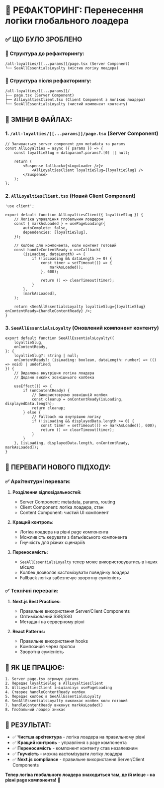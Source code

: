 # 🔄 РЕФАКТОРИНГ: Перенесення логіки глобального лоадера

## ✅ ЩО БУЛО ЗРОБЛЕНО

### 📁 **Структура до рефакторингу:**

```
/all-loyalties/[[...params]]/page.tsx (Server Component)
└── SeeAllEssentialsLoyalty (містив логіку лоадера)
```

### 📁 **Структура після рефакторингу:**

```
/all-loyalties/[[...params]]/
├── page.tsx (Server Component)
├── AllLoyaltiesClient.tsx (Client Component з логікою лоадера)
└── SeeAllEssentialsLoyalty (чистий компонент контенту)
```

## 🔧 **ЗМІНИ В ФАЙЛАХ:**

### 1. **`/all-loyalties/[[...params]]/page.tsx`** (Server Component)

```tsx
// Залишається server component для metadata та params
const AllLoyalties = async ({ params }) => {
    const loyaltieSlug = dataparam?.params?.[0] || null;

    return (
        <Suspense fallback={<LogoLoader />}>
            <AllLoyaltiesClient loyaltieSlug={loyaltieSlug} />
        </Suspense>
    );
};
```

### 2. **`AllLoyaltiesClient.tsx`** (Новий Client Component)

```tsx
'use client';

export default function AllLoyaltiesClient({ loyaltieSlug }) {
    // Логіка управління глобальним лоадером
    const { markAsLoaded } = usePageLoading({
        autoComplete: false,
        dependencies: [loyaltieSlug],
    });

    // Колбек для компонента, коли контент готовий
    const handleContentReady = useCallback(
        (isLoading, dataLength) => {
            if (!isLoading && dataLength >= 0) {
                const timer = setTimeout(() => {
                    markAsLoaded();
                }, 600);

                return () => clearTimeout(timer);
            }
        },
        [markAsLoaded],
    );

    return <SeeAllEssentialsLoyalty loyaltieSlug={loyaltieSlug} onContentReady={handleContentReady} />;
}
```

### 3. **`SeeAllEssentialsLoyalty`** (Оновлений компонент контенту)

```tsx
export default function SeeAllEssentialsLoyalty({
    loyaltieSlug,
    onContentReady,
}: {
    loyaltieSlug?: string | null;
    onContentReady?: (isLoading: boolean, dataLength: number) => (() => void) | undefined;
}) {
    // Видалена внутрішня логіка лоадера
    // Додано виклик зовнішнього колбека

    useEffect(() => {
        if (onContentReady) {
            // Використовуємо зовнішній колбек
            const cleanup = onContentReady(isLoading, displayedData.length);
            return cleanup;
        } else {
            // Fallback на внутрішню логіку
            if (!isLoading && displayedData.length >= 0) {
                const timer = setTimeout(() => markAsLoaded(), 600);
                return () => clearTimeout(timer);
            }
        }
    }, [isLoading, displayedData.length, onContentReady, markAsLoaded]);
}
```

## 🎯 **ПЕРЕВАГИ НОВОГО ПІДХОДУ:**

### ✅ **Архітектурні переваги:**

1. **Розділення відповідальностей:**

    - Server Component: metadata, params, routing
    - Client Component: логіка лоадера, стан
    - Content Component: чистий UI компонент

2. **Кращий контроль:**

    - Логіка лоадера на рівні page компонента
    - Можливість керувати з батьківського компонента
    - Гнучкість для різних сценаріїв

3. **Переносимість:**
    - `SeeAllEssentialsLoyalty` тепер може використовуватись в інших місцях
    - Колбек дозволяє кастомізувати поведінку лоадера
    - Fallback логіка забезпечує зворотну сумісність

### ✅ **Технічні переваги:**

1. **Next.js Best Practices:**

    - Правильне використання Server/Client Components
    - Оптимізований SSR/SSG
    - Метадані на серверному рівні

2. **React Patterns:**
    - Правильне використання hooks
    - Композиція через пропси
    - Зворотна сумісність

## 🔄 **ЯК ЦЕ ПРАЦЮЄ:**

```
1. Server page.tsx отримує params
2. Передає loyaltieSlug в AllLoyaltiesClient
3. AllLoyaltiesClient ініціалізує usePageLoading
4. Створює handleContentReady колбек
5. Передає колбек в SeeAllEssentialsLoyalty
6. SeeAllEssentialsLoyalty викликає колбек коли готовий
7. handleContentReady виконує markAsLoaded()
8. Глобальний лоадер зникає
```

## 🚀 **РЕЗУЛЬТАТ:**

-   ✅ **Чистша архітектура** - логіка лоадера на правильному рівні
-   ✅ **Кращий контроль** - управління з page компонента
-   ✅ **Переносимість** - компонент контенту став незалежним
-   ✅ **Гнучкість** - можна кастомізувати логіку лоадера
-   ✅ **Next.js compliance** - правильне використання Server/Client Components

**Тепер логіка глобального лоадера знаходиться там, де їй місце - на рівні page компонента!** 🎯
